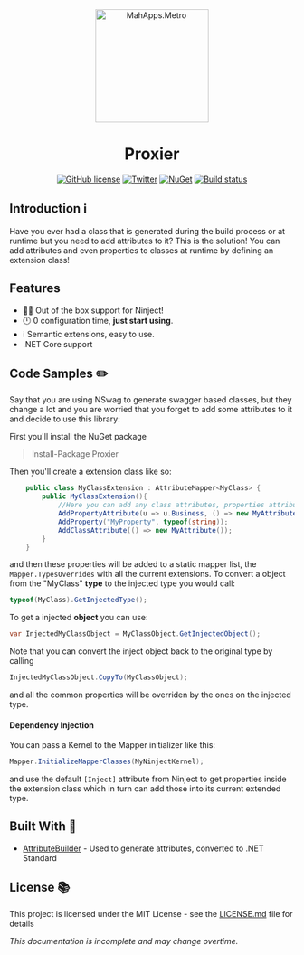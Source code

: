 <div align="center">
  <a href="https://github.com/MahApps/MahApps.Metro">
    <img alt="MahApps.Metro" width="200" heigth="200" src="https://image.flaticon.com/icons/svg/51/51650.svg">
  </a>
  <h1>Proxier</h1>
    
[![GitHub license](https://img.shields.io/github/license/redbaty/Proxier.svg)](https://github.com/redbaty/Proxier/blob/master/LICENSE) [![Twitter](https://img.shields.io/twitter/url/https/github.com/redbaty/Proxier.svg?style=social)](https://twitter.com/intent/tweet?text=Wow:&url=https%3A%2F%2Fgithub.com%2Fredbaty%2FProxier) [![NuGet](https://img.shields.io/nuget/dt/Proxier.svg)](https://www.nuget.org/packages/Proxier/) [![Build status](https://ci.appveyor.com/api/projects/status/3v3da0um3oy8ul5k?svg=true)](https://ci.appveyor.com/project/redbaty/proxier)
</div>


## Introduction :information_source:

Have you ever had a class that is generated during the build process or at runtime but you need to add attributes to it? This is the solution! You can add attributes and even properties to classes at runtime by defining an extension class!

## Features

* 🐱‍👤 Out of the box support for Ninject!
* 🕛 0 configuration time, **just start using**.
* :information_source: Semantic extensions, easy to use.
* .NET Core support

## Code Samples :pencil2:

Say that you are using NSwag to generate swagger based classes, but they change a lot and you are worried that you forget to add some attributes to it and decide to use this library:

First you'll install the NuGet package
> Install-Package Proxier

Then you'll create a extension class like so:

```cs
    public class MyClassExtension : AttributeMapper<MyClass> {
        public MyClassExtension(){
            //Here you can add any class attributes, properties attributes and even properties!
            AddPropertyAttribute(u => u.Business, () => new MyAttribute());
            AddProperty("MyProperty", typeof(string));
            AddClassAttribute(() => new MyAttribute());
        } 
    }
```

and then these properties will be added to a static mapper list, the `Mapper.TypesOverrides` with all the current extensions. To convert a object from the "MyClass" **type** to the injected type you would call:

```cs
typeof(MyClass).GetInjectedType();
```

To get a injected **object** you can use:

```cs
var InjectedMyClassObject = MyClassObject.GetInjectedObject();
```

Note that you can convert the inject object back to the original type by calling

```cs
InjectedMyClassObject.CopyTo(MyClassObject);
```

and all the common properties will be overriden by the ones on the injected type.

#### Dependency Injection

You can pass a Kernel to the Mapper initializer like this:

```cs
Mapper.InitializeMapperClasses(MyNinjectKernel);
```

and use the default `[Inject]` attribute from Ninject to get properties inside the extension class which in turn can add those into its current extended type. 

## Built With :wrench:

* [AttributeBuilder](https://github.com/michielvoo/Attribute-Builder) - Used to generate attributes, converted to .NET Standard

## License :books:

This project is licensed under the MIT License - see the [LICENSE.md](LICENSE) file for details

*This documentation is incomplete and may change overtime.*
